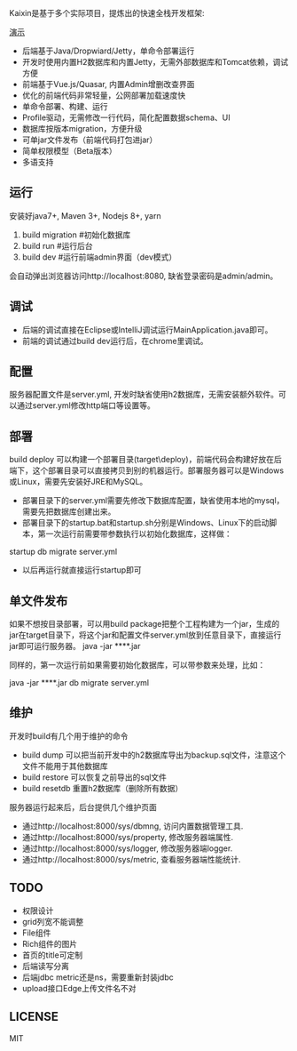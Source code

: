 ﻿Kaixin是基于多个实际项目，提炼出的快速全栈开发框架:

[演示](docs/kaixin-demo.gif)

* 后端基于Java/Dropwiard/Jetty，单命令部署运行
* 开发时使用内置H2数据库和内置Jetty，无需外部数据库和Tomcat依赖，调试方便
* 前端基于Vue.js/Quasar, 内置Admin增删改查界面
* 优化的前端代码非常轻量，公网部署加载速度快
* 单命令部署、构建、运行
* Profile驱动，无需修改一行代码，简化配置数据schema、UI
* 数据库按版本migration，方便升级
* 可单jar文件发布（前端代码打包进jar）
* 简单权限模型（Beta版本）
* 多语支持

## 运行
安装好java7+, Maven 3+, Nodejs 8+, yarn

1. build migration #初始化数据库
1. build run       #运行后台
1. build dev       #运行前端admin界面（dev模式）

会自动弹出浏览器访问http://localhost:8080, 缺省登录密码是admin/admin。

## 调试
* 后端的调试直接在Eclipse或IntelliJ调试运行MainApplication.java即可。
* 前端的调试通过build dev运行后，在chrome里调试。

## 配置
服务器配置文件是server.yml, 开发时缺省使用h2数据库，无需安装额外软件。可以通过server.yml修改http端口等设置等。

## 部署
build deploy 可以构建一个部署目录(target\deploy)，前端代码会构建好放在后端下，这个部署目录可以直接拷贝到别的机器运行。部署服务器可以是Windows或Linux，需要先安装好JRE和MySQL。

* 部署目录下的server.yml需要先修改下数据库配置，缺省使用本地的mysql，需要先把数据库创建出来。
* 部署目录下的startup.bat和startup.sh分别是Windows、Linux下的启动脚本，第一次运行前需要带参数执行以初始化数据库，这样做：
  
startup db migrate server.yml

* 以后再运行就直接运行startup即可

## 单文件发布
如果不想按目录部署，可以用build package把整个工程构建为一个jar，生成的jar在target目录下，将这个jar和配置文件server.yml放到任意目录下，直接运行jar即可运行服务器。
java -jar ****.jar

同样的，第一次运行前如果需要初始化数据库，可以带参数来处理，比如：

java -jar ****.jar db migrate server.yml

## 维护
开发时build有几个用于维护的命令

* build dump 可以把当前开发中的h2数据库导出为backup.sql文件，注意这个文件不能用于其他数据库
* build restore 可以恢复之前导出的sql文件
* build resetdb 重置h2数据库（删除所有数据）

服务器运行起来后，后台提供几个维护页面

* 通过http://localhost:8000/sys/dbmng, 访问内置数据管理工具.
* 通过http://localhost:8000/sys/property, 修改服务器端属性.
* 通过http://localhost:8000/sys/logger, 修改服务器端logger.
* 通过http://localhost:8000/sys/metric, 查看服务器端性能统计.

## TODO
 * 权限设计
 * grid列宽不能调整
 * File组件
 * Rich组件的图片
 * 首页的title可定制
 * 后端读写分离
 * 后端jdbc metric还是ns，需要重新封装jdbc
 * upload接口Edge上传文件名不对

## LICENSE
MIT







